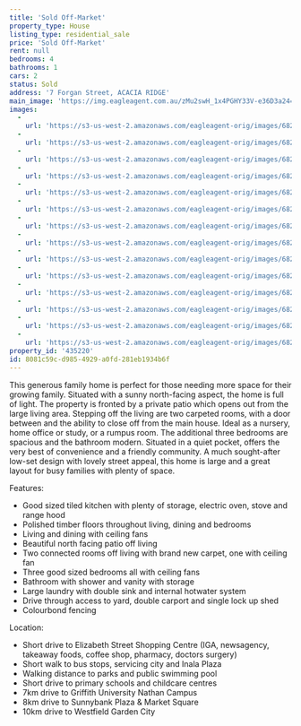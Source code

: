 ```yaml
---
title: 'Sold Off-Market'
property_type: House
listing_type: residential_sale
price: 'Sold Off-Market'
rent: null
bedrooms: 4
bathrooms: 1
cars: 2
status: Sold
address: '7 Forgan Street, ACACIA RIDGE'
main_image: 'https://img.eagleagent.com.au/zMu2swH_1x4PGHY33V-e36D3a24=/1280x854/smart/https://s3-us-west-2.amazonaws.com/eagleagent-orig/images/6821885/130469066-image-M.jpg'
images:
  -
    url: 'https://s3-us-west-2.amazonaws.com/eagleagent-orig/images/6821898/130469066-image-N.jpg'
  -
    url: 'https://s3-us-west-2.amazonaws.com/eagleagent-orig/images/6821897/130469066-image-L.jpg'
  -
    url: 'https://s3-us-west-2.amazonaws.com/eagleagent-orig/images/6821896/130469066-image-K.jpg'
  -
    url: 'https://s3-us-west-2.amazonaws.com/eagleagent-orig/images/6821895/130469066-image-J.jpg'
  -
    url: 'https://s3-us-west-2.amazonaws.com/eagleagent-orig/images/6821894/130469066-image-I.jpg'
  -
    url: 'https://s3-us-west-2.amazonaws.com/eagleagent-orig/images/6821893/130469066-image-H.jpg'
  -
    url: 'https://s3-us-west-2.amazonaws.com/eagleagent-orig/images/6821892/130469066-image-G.jpg'
  -
    url: 'https://s3-us-west-2.amazonaws.com/eagleagent-orig/images/6821891/130469066-image-F.jpg'
  -
    url: 'https://s3-us-west-2.amazonaws.com/eagleagent-orig/images/6821890/130469066-image-E.jpg'
  -
    url: 'https://s3-us-west-2.amazonaws.com/eagleagent-orig/images/6821889/130469066-image-D.jpg'
  -
    url: 'https://s3-us-west-2.amazonaws.com/eagleagent-orig/images/6821888/130469066-image-C.jpg'
  -
    url: 'https://s3-us-west-2.amazonaws.com/eagleagent-orig/images/6821887/130469066-image-B.jpg'
  -
    url: 'https://s3-us-west-2.amazonaws.com/eagleagent-orig/images/6821886/130469066-image-A.jpg'
  -
    url: 'https://s3-us-west-2.amazonaws.com/eagleagent-orig/images/6821885/130469066-image-M.jpg'
property_id: '435220'
id: 8081c59c-d985-4929-a0fd-281eb1934b6f
---
```

This generous family home is perfect for those needing more space for their growing family. Situated with a sunny north-facing aspect, the home is full of light. The property is fronted by a private patio which opens out from the large living area. Stepping off the living are two carpeted rooms, with a door between and the ability to close off from the main house. Ideal as a nursery, home office or study, or a rumpus room. The additional three bedrooms are spacious and the bathroom modern. Situated in a quiet pocket, offers the very best of convenience and a friendly community. A much sought-after low-set design with lovely street appeal, this home is large and a great layout for busy families with plenty of space.

Features:

*  Good sized tiled kitchen with plenty of storage, electric oven, stove and range hood
*  Polished timber floors throughout living, dining and bedrooms
*  Living and dining with ceiling fans
*  Beautiful north facing patio off living
*  Two connected rooms off living with brand new carpet, one with ceiling fan
*  Three good sized bedrooms all with ceiling fans
*  Bathroom with shower and vanity with storage
*  Large laundry with double sink and internal hotwater system
*  Drive through access to yard, double carport and single lock up shed
*  Colourbond fencing

Location:

*  Short drive to Elizabeth Street Shopping Centre (IGA, newsagency, takeaway foods, coffee shop, pharmacy, doctors surgery)
*  Short walk to bus stops, servicing city and Inala Plaza
*  Walking distance to parks and public swimming pool
*  Short drive to primary schools and childcare centres
*  7km drive to Griffith University Nathan Campus
*  8km drive to Sunnybank Plaza & Market Square
*  10km drive to Westfield Garden City